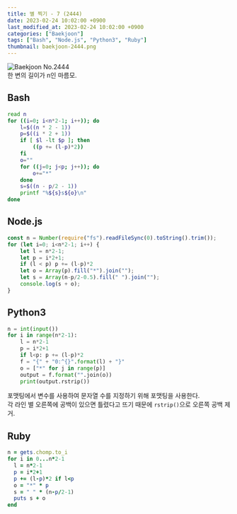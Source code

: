 ```yaml
---
title: 별 찍기 - 7 (2444)
date: 2023-02-24 10:02:00 +0900
last_modified_at: 2023-02-24 10:02:00 +0900
categories: ["Baekjoon"]
tags: ["Bash", "Node.js", "Python3", "Ruby"]
thumbnail: baekjoon-2444.png
---
```


![Baekjoon No.2444](baekjoon-2444.png)  
한 변의 길이가 n인 마름모.

## Bash
```bash
read n
for ((i=0; i<n*2-1; i++)); do
	l=$((n * 2 - 1))
	p=$((i * 2 + 1))
	if [ $l -lt $p ]; then
		((p += (l-p)*2))
	fi
	o=""
	for ((j=0; j<p; j++)); do
		o+="*"
	done
	s=$((n - p/2 - 1))
	printf "%${s}s${o}\n"
done
```

## Node.js
```javascript
const n = Number(require("fs").readFileSync(0).toString().trim());
for (let i=0; i<n*2-1; i++) {
	let l = n*2-1;
	let p = i*2+1;
	if (l < p) p += (l-p)*2
	let o = Array(p).fill("*").join("");
	let s = Array(n-p/2-0.5).fill(" ").join("");
	console.log(s + o);
}
```

## Python3
```python
n = int(input())
for i in range(n*2-1):
    l = n*2-1
    p = i*2+1
    if l<p: p += (l-p)*2
    f = "{" + "0:^{}".format(l) + "}"
    o = ["*" for j in range(p)]
    output = f.format("".join(o))
    print(output.rstrip())
```
포맷팅에서 변수를 사용하여 문자열 수를 지정하기 위해 포맷팅을 사용한다.  
각 라인 별 오른쪽에 공백이 있으면 틀렸다고 뜨기 때문에 `rstrip()`으로 오른쪽 공백 제거.

## Ruby
```ruby
n = gets.chomp.to_i
for i in 0...n*2-1
  l = n*2-1
  p = i*2+1
  p += (l-p)*2 if l<p
  o = "*" * p
  s = " " * (n-p/2-1)
  puts s + o
end
```
